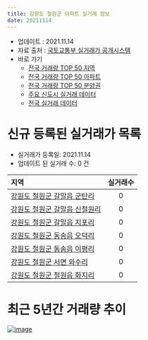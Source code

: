 ```yaml
---
title: 강원도 철원군 아파트 실거래 정보
date: 20211114
---
```


* 업데이트 : 2021.11.14
* 자료 출처 : [국토교통부 실거래가 공개시스템](http://rt.molit.go.kr)
* 바로 가기
    * [전국 거래량 TOP 50 지역](https://apt-info.github.io/apt-trade-info/tr)
    * [전국 거래량 TOP 50 아파트](https://apt-info.github.io/apt-trade-info/ta)
    * [전국 거래량 TOP 50 분양권](https://apt-info.github.io/apt-trade-info/tb)
    * [주요 신도시 실거래 데이터](https://apt-info.github.io/apt-trade-info/newtown)
    * [전국 실거래 데이터](https://apt-info.github.io/apt-trade-info/all)



<script async src="https://pagead2.googlesyndication.com/pagead/js/adsbygoogle.js"></script>
<!-- 기본광고 -->
<ins class="adsbygoogle"
     style="display:block"
     data-ad-client="ca-pub-1142216861245946"
     data-ad-slot="4805727019"
     data-ad-format="auto"
     data-full-width-responsive="true"></ins>
<script>
     (adsbygoogle = window.adsbygoogle || []).push({});
</script>


# 신규 등록된 실거래가 목록

* 실거래가 등록일: 2021.11.14
* 업데이트 된 실거래 수: 0 건


|지역|실거래수|
|:---|:---:|
|[강원도 철원군 갈말읍 군탄리](https://apt-info.github.io/apt-trade-info/r1459)|0|
|[강원도 철원군 갈말읍 신철원리](https://apt-info.github.io/apt-trade-info/r1463)|0|
|[강원도 철원군 갈말읍 지포리](https://apt-info.github.io/apt-trade-info/r1461)|0|
|[강원도 철원군 동송읍 오덕리](https://apt-info.github.io/apt-trade-info/r1460)|0|
|[강원도 철원군 동송읍 이평리](https://apt-info.github.io/apt-trade-info/r1462)|0|
|[강원도 철원군 서면 와수리](https://apt-info.github.io/apt-trade-info/r1464)|0|
|[강원도 철원군 철원읍 화지리](https://apt-info.github.io/apt-trade-info/r1458)|0|



<script async src="https://pagead2.googlesyndication.com/pagead/js/adsbygoogle.js"></script>
<!-- 기본광고 -->
<ins class="adsbygoogle"
     style="display:block"
     data-ad-client="ca-pub-1142216861245946"
     data-ad-slot="4805727019"
     data-ad-format="auto"
     data-full-width-responsive="true"></ins>
<script>
     (adsbygoogle = window.adsbygoogle || []).push({});
</script>


# 최근 5년간 거래량 추이


<div style="width:100%;">
    <canvas id="deal_progress" height="200"></canvas>
</div>

<script>
new Chart(document.getElementById("deal_progress"), {
    type: 'line',
    data: {
        labels: ['16.01','16.02','16.03','16.04','16.05','16.06','16.07','16.08','16.09','16.10','16.11','16.12','17.01','17.02','17.03','17.04','17.05','17.06','17.07','17.08','17.09','17.10','17.11','17.12','18.01','18.02','18.03','18.04','18.05','18.06','18.07','18.08','18.09','18.10','18.11','18.12','19.01','19.02','19.03','19.04','19.05','19.06','19.07','19.08','19.09','19.10','19.11','19.12','20.01','20.02','20.03','20.04','20.05','20.06','20.07','20.08','20.09','20.10','20.11','20.12','21.01','21.02','21.03','21.04','21.05','21.06','21.07','21.08','21.09','21.10','21.11'],
        datasets: [{
            label: '매매/분양권',
            data: [8,6,11,14,7,11,9,5,9,15,92,10,9,8,9,7,12,13,6,13,12,15,9,17,12,11,12,9,12,13,6,10,5,12,10,9,8,11,13,12,4,4,9,10,5,9,11,9,7,9,6,7,22,7,9,8,11,18,17,8,10,11,18,10,12,11,6,9,9,14,2],
            borderColor: "rgba(66, 133, 243, 1)",
            backgroundColor: "rgba(66, 133, 243, 0.05)",
            borderWidth: 1,
            pointRadius: 0,
            fill: false,
            lineTension: 0
        },{
            label: '전/월세',
            data: [5,7,3,6,11,5,5,3,3,9,5,7,4,88,1,4,4,7,2,7,6,5,3,3,10,53,10,7,12,3,0,6,22,2,3,4,4,43,9,4,5,2,3,13,10,15,7,114,6,9,5,2,5,3,1,2,1,4,3,2,3,8,3,3,0,153,19,5,6,1,3],
            borderColor: "rgba(255, 90, 0, 1)",
            backgroundColor: "rgba(255, 90, 0, 0.05)",
            borderWidth: 1,
            pointRadius: 0,
            fill: false,
            lineTension: 0
        },{
            label: '합계',
            data: [13,13,14,20,18,16,14,8,12,24,97,17,13,96,10,11,16,20,8,20,18,20,12,20,22,64,22,16,24,16,6,16,27,14,13,13,12,54,22,16,9,6,12,23,15,24,18,123,13,18,11,9,27,10,10,10,12,22,20,10,13,19,21,13,12,164,25,14,15,15,5],
            borderColor: "rgba(0, 0, 0, 1)",
            backgroundColor: "rgba(0, 0, 0, 0.03)",
            borderWidth: 0.1,
            pointRadius: 0,
            fill: true,
            lineTension: 0
        }
        ]
    },
    options: {
        responsive: true,
        title: {
            display: false
        },
        tooltips: {
            mode: 'index',
            intersect: false
        },
        hover: {
            mode: 'nearest',
            intersect: true
        },
        scales: {
            xAxes: [{
                display: true,
                scaleLabel: {
                    display: true,
                    labelString: '년/월'
                }
            }],
            yAxes: [{
                display: true,
                ticks: {
                    suggestedMin: 0,
                },
                scaleLabel: {
                    display: true,
                    labelString: '실거래 수'
                }
            }]
        }
    }
});

</script>


[![image](https://apt-info.github.io/images/2020-01-03-apt-trade-info/1024x500.png)](https://play.google.com/store/apps/details?id=com.aptinfo.apttradeinfo)

